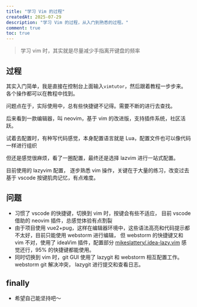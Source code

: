 ```yaml
---
title: "学习 Vim 的过程"
createdAt: 2025-07-29
description: "学习 Vim 的过程，从入门到熟悉的过程。"
comment: true
toc: true
---
```


> 学习 vim 时，其实就是尽量减少手指离开键盘的频率

## 过程

其实入门简单，我是直接在控制台上面输入`vimtutor`，然后跟着教程一步步来。各个操作都可以在教程中找到。

问题点在于，实际使用中，总有些快捷键不记得。需要不断的进行去查找。

后来看到一款编辑器，叫 neovim，基于 vim 的改进版，支持插件系统，社区活跃。

试着去配置时，有种写代码感觉，本身配置语言就是 Lua，配置文件也可以像代码一样进行组织

但还是感觉很麻烦，看了一圈配置，最终还是选择 lazvim 进行一站式配置。

目前使用的 lazyvim 配置， 逐步熟悉 vim 操作，关键在于大量的练习，改变过去基于 vscode 按键肌肉记忆，有点难度。

## 问题

- 习惯了 vscode 的快捷键，切换到 vim 时，按键会有些不适应， 目前 vscode 借助的 neovim 插件，总感觉体验有点割裂
- 由于项目使用 vue2+pug，这样在编辑器环境中，这些语法高亮和代码提示都不太好，目前只能使用 webstorm 进行编辑，
  但 webstorm 的快捷键又和 vim 不对，使用了 ideaVim 插件，配置部分 [mikeslattery/.idea-lazy.vim](https://gist.github.com/mikeslattery/d2f2562e5bbaa7ef036cf9f5a13deff5)
  感觉还行，95% 的快捷键都能使用。
- 同时切换到 vim 时，git GUI 使用了 lazygit 和 webstorm 相互配置工作。 webstorm git 解决冲突， lazygit 进行提交和查看日志。

## finally

- 希望自己能坚持吧～
